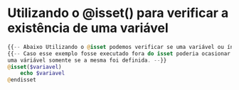 # Utilizando o @isset() para verificar a existência de uma variável

```php
{{-- Abaixo Utilizando o @isset podemos verificar se uma variável ou índice dentro de um array foi definida--}}
{{-- Caso esse exemplo fosse executado fora do isset poderia ocasionar um erro. utilizando o @isset eu posso executar
uma váriável somente se a mesma foi definida. --}}
@isset($variavel)
    echo $variavel
@endisset
```